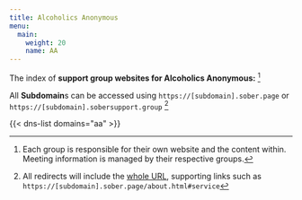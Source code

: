 ```yaml
---
title: Alcoholics Anonymous
menu:
  main:
    weight: 20
    name: AA
---
```


The index of **support group websites for Alcoholics Anonymous:** [^1]

All **Subdomain**s can be accessed using ``https://[subdomain].sober.page``
or ``https://[subdomain].sobersupport.group`` [^2]

{{< dns-list domains="aa" >}}

[^1]: Each group is responsible for their own website and the content within.
Meeting information is managed by their respective groups.
[^2]: All redirects will include the
[whole URL](https://handbook.recoverysource.net/essentials/websites.html#url),
supporting links such as ``https://[subdomain].sober.page/about.html#service``

